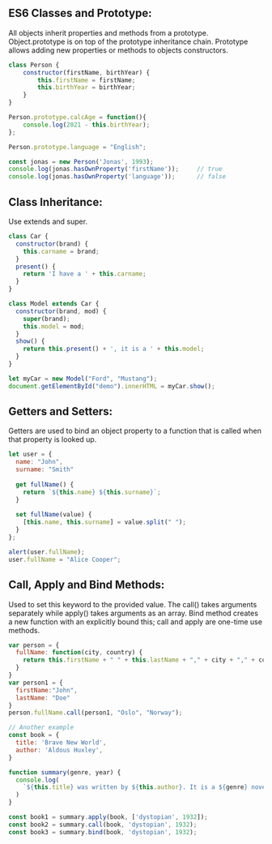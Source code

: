 ## ES6 Classes and Prototype:
All objects inherit properties and methods from a prototype. Object.prototype is on top of the prototype inheritance chain. Prototype allows adding new properties or methods to objects constructors.
```javascript
class Person {
    constructor(firstName, birthYear) {
        this.firstName = firstName;
        this.birthYear = birthYear;
    }
}

Person.prototype.calcAge = function(){
    console.log(2021 - this.birthYear);
};

Person.prototype.language = "English";

const jonas = new Person('Jonas', 1993);
console.log(jonas.hasOwnProperty('firstName'));     // true
console.log(jonas.hasOwnProperty('language'));      // false
```
## Class Inheritance:
Use extends and super.
```javascript
class Car {
  constructor(brand) {
    this.carname = brand;
  }
  present() {
    return 'I have a ' + this.carname;
  }
}

class Model extends Car {
  constructor(brand, mod) {
    super(brand);
    this.model = mod;
  }
  show() {
    return this.present() + ', it is a ' + this.model;
  }
}

let myCar = new Model("Ford", "Mustang");
document.getElementById("demo").innerHTML = myCar.show();
```
## Getters and Setters:
Getters are used to bind an object property to a function that is called when that property is looked up.

```javascript
let user = {
  name: "John",
  surname: "Smith"
  
  get fullName() {
    return `${this.name} ${this.surname}`;
  }
  
  set fullName(value) {
    [this.name, this.surname] = value.split(" ");
  }
};

alert(user.fullName);
user.fullName = "Alice Cooper";
```

## Call, Apply and Bind Methods:
Used to set this keyword to the provided value. The call() takes arguments separately while apply() takes arguments as an array. Bind method creates a new function
with an explicitly bound this; call and apply are one-time use methods.
```javascript
var person = {
  fullName: function(city, country) {
    return this.firstName + " " + this.lastName + "," + city + "," + country;
  }
}
var person1 = {
  firstName:"John",
  lastName: "Doe"
}
person.fullName.call(person1, "Oslo", "Norway");

// Another example
const book = {
  title: 'Brave New World',
  author: 'Aldous Huxley',
}

function summary(genre, year) {
  console.log(
    `${this.title} was written by ${this.author}. It is a ${genre} novel written in ${year}.`,
  )
}

const book1 = summary.apply(book, ['dystopian', 1932]);
const book2 = summary.call(book, 'dystopian', 1932);
const book3 = summary.bind(book, 'dystopian', 1932);
```
